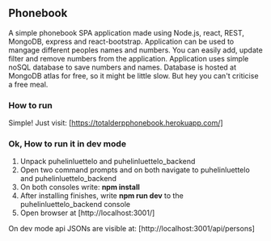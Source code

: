 ## Phonebook
A simple phonebook SPA application made using Node.js, react, REST, MongoDB, express and react-bootstrap. Application can be used to mangage different peoples names and numbers. You can easily add, update filter and remove numbers from the application. Application uses simple noSQL database to save numbers and names. Database is hosted at MongoDB atlas for free, so it might be little slow. But hey you can't criticise a free meal. 

### How to run
Simple! Just visit: [https://totalderpphonebook.herokuapp.com/]

### Ok, How to run it in dev mode
1. Unpack puhelinluettelo and puhelinluettelo_backend
2. Open two command prompts and on both navigate to puhelinluettelo and puhelinluettelo_backend
3. On both consoles write: **npm install**
4. After installing finishes, write **npm run dev** to the puhelinluettelo_backend console
5. Open browser at [http://localhost:3001/]

On dev mode api JSONs are visible at: [http://localhost:3001/api/persons]